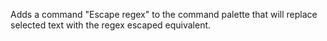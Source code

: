 Adds a command "Escape regex" to the command palette that will replace selected text with the regex escaped equivalent.
